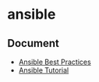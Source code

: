 # ansible

## Document
- [Ansible Best Practices](http://docs.ansible.com/ansible/playbooks_best_practices.html)
- [Ansible Tutorial](http://yteraoka.github.io/ansible-tutorial/)
